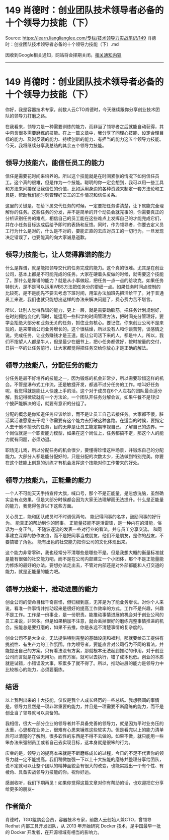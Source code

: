 # 149 肖德时：创业团队技术领导者必备的十个领导力技能（下） 

Source: https://learn.lianglianglee.com/专栏/技术领导力实战笔记/149 肖德时：创业团队技术领导者必备的十个领导力技能（下）.md

因收到Google相关通知，网站将会择期关闭。[相关通知内容](https://lumendatabase.org/notices/44265620)

---

# 149 肖德时：创业团队技术领导者必备的十个领导力技能（下）

你好，我是容器技术专家，前数人云CTO肖德时，今天继续跟你分享创业技术团队的领导力打磨之路。

在我看来，领导力是一种需要训练的能力，而非当了领导者之后就能自动获得，其中包含很多需要磨练的技能。在上一篇文章中，我分享了同理心技能、设定合理目标的能力、及时反馈的能力、持续创新的能力、有担当的能力这五个领导力技能。今天，我将继续分享我总结的其余五个领导力技能。

## 领导力技能六，能信任员工的能力

信任是需要花时间来培养的。所以这个技能就是在时间紧张的情况下如何信任员工。这个真的很难，但是作为一个技能。聪明的你一定会想到，我可以用一些工具和方法来间接保证我信任的价值，比如运用身边的各种资源来制定一套方法论和工具链，帮助我们能时刻管理好员工的工作情况和信任关系。

这里的关键是，在给下属交代任务的时候，一定要把任务讲清楚，让下属能完全理解你的任务。这些任务的分发，并不是简单的开个动员会就完事的，你需要真正的分析识别任务的难点，相信自己的员工能在这些难点上发挥自己的才能完成它们，并在小任务目标达成后给予即时的表扬和反馈。同时，作为领导者，你要去定义员工行为什么是对的，什么是不对的，要能正直的去应对员工的一切行为。一旦发现决定错误了，也要能真的向大家诚恳道歉。

## 领导力技能七，让人觉得靠谱的能力

什么是靠谱，就是能把领导交代的任务完成的能力。这个真的很难。尤其是在创业公司，基本上都是不可能完成的任务。大家在硬着头皮做的时候，就需要这个技能了。那什么是靠谱的能力？就是从小事做起，把任务一点一点的给攻克。如果任务特别大，是不是可以运用WBS方法把任务分的更细一点。如果任务时间点控制的比较死，是不是能先不要去考虑下班时间，用笨办法加班先把活给干了。对于普通员工来说，我们也就只能想出这样的办法来解决问题了，费心费力苦不堪言。

所以，让别人觉得靠谱的能力，更上一层，就是需要动脑筋，把任务计划规划好，在时刻拥抱变化的同时，能运用一些科学的时间管理方法，把时间充分管理好。要学会拒绝大部分和业务无关的任务，抓住业务核心。要记住，你来创业公司不是来玩的，是来带动公司业务增长的。这个很枯燥，所以没有人和你谈苦劳，谈感情之说。完成任务，让业务赚钱才是王道。能让公司活下来的人，都是牛人。所以，我们不指望人人都是牛人，但是最少在细节上，把小任务都做好，按时按量的交付，日拱一卒的让任务前行，让大家都觉得把任务交给你放心才是正确的解法。

## 领导力技能八，分配任务的能力

分任务是最不好培养的技能之一，因为锻炼的机会非常少，所以需要珍惜这样的机会。不管是瀑布式工作流，还是敏捷开发，都逃不过分任务的工作。啥叫好任务呢，我觉得就是能让人快速上手的活。这个对于成员在6个人左右的团队最合适分解，我记得微软就有一个方法论，一个团队开任务分解会议，如果午餐不是1到2个披萨能解决的话，就要有意识的分组了。

分配的概念是你知道任务应该给谁，而不是让员工自己去接任务。大家都不傻，脏活累活谁愿意去干呢？你需要有这个能力去打破这种套路。在适当的时候，要指定人去干他不擅长的任务，目的无非是让员工能定期审视自己，了解自己的边界。一个岗位就是一个职责能力模型，如果在这个岗位上，任务都搞不定，那这个人的能力就有问题，必须劝退。

职场无儿戏，所以分配任务的机会很少，要懂得珍惜这种场景，并锻炼自己的分配能力。大部分人都是能分配好的，只是分配的次数太少，无法做到特别完美。你要在这个技能上刻意的训练才有机会发挥这个技能对你工作带来的好处。

## 领导力技能九，正能量的能力

一个人不可能天天手持宣传大旗，喊口号，那个不是正能量，是忽悠洗脑，虽然确实会有点效果，但是大部分时候都会因为大家无法理解而无法提升。什么是正能量的能力，我觉得包含以下这些方面。

关心员工，能和团队成员时不时调侃两句。
能记得同事的名字，鼓励同事的好行为。
能真正的帮助到你的同事。
正能量技能不是活雷锋，是一种内在的潜能，俗话为一身正气。
不随波逐流的发表一些对行业的看法，并与员工分享交流。
和同事建立深厚的协作友谊，而不是把同事当成朋友，他们不是朋友，是你的战友，不要搞错了角色。
能有出色的社交能力把你公司的文化体现出来。

这个能力非常零碎，我也经常分不清哪些是哪些不是。但是我想大概的衡量标准就是能有很强的社交能力吧，而不是在公司内部建立一个小团体，那个不是正能量能力修炼的最好的办法。要想办法走出去，不管对内部还是对外部都能和人打交道的能力，就是正能量的能力吧。

## 领导力技能十，推动进展的能力

创业公司的使命目标千奇百怪，但归根到底，无非是为了能业务增长。对你个人来说，看准一件事情并推动起来是很好的提高工作效率的方式。工作不是兴趣，兴趣不是工作。工作是一份事业，是一份职责。能推动事情进展的机会对于创业公司的员工来说，非常多。但是如果稍加不注意，就会丢掉很好的磨练完整事情推进的机会。技能总是要打磨的，如果不去推，你是永远不清楚事情的复杂度的。

创业公司不是大企业，无法提供特别完整的基础设施和福利，那就要给员工提供有挑战性、有生产力的工作氛围。作为领导者，要能直言对公司行为不同的看法，并能提出自己的方案。只有看法没有方案，那就根本无法起到推动的作用，对于创业公司而言就是在做无用功。而有方案，就可以去执行，错了成本也低。创业的本质就是试错，小错误没大事，积累多了就不得了。所以，推动进展的能力是领导力中比较核心的能力，必须要磨练。

## 结语

以上我列出来的十大技能，仅仅是我个人成长经历的一些总结。我想强调的事情是，领导力显然是一项非常重要的能力，并且是一项需要不断磨练的能力，而不是创业当了领导就可以具备的。

我相信，很大一部分企业的领导者并不具备完善的领导力，就是因为平时业务压的太重，心思都在业务上，很难有心思来锤炼这些软实力。但是看完以上的能力清单后可以清楚的了解到，很多软性的东西是不得不去做的。如果不做，就只能用一些笨办法来强制员工或者自己去实现目标，这本身就是很笨的行为。

庆幸的是，领导力的提高本来就是不断磨练成长的过程，今日的不足不代表你的领导力就一定不能提高。我们稍微加强一下以上十大技能的磨练并整理分享给团队，说不定就可以让整个团队的精神面貌会有很大的改变，也能实践出一个有个性、有棱角、具备实战领导力技能的你。祝你好运。

感谢收听，我们下期再见！如果你觉得这篇文章对你有帮助的话，也欢迎把它分享给更多的朋友~

## 作者简介

肖德时，TGO鲲鹏会会员，容器技术专家，前数人云创始人兼CTO，曾领导 Redhat 内部工具开发团队，从 2013 年开始研究 Docker 技术，是中国最早一批的 Docker 开发者，在开源领域有相当的影响力。